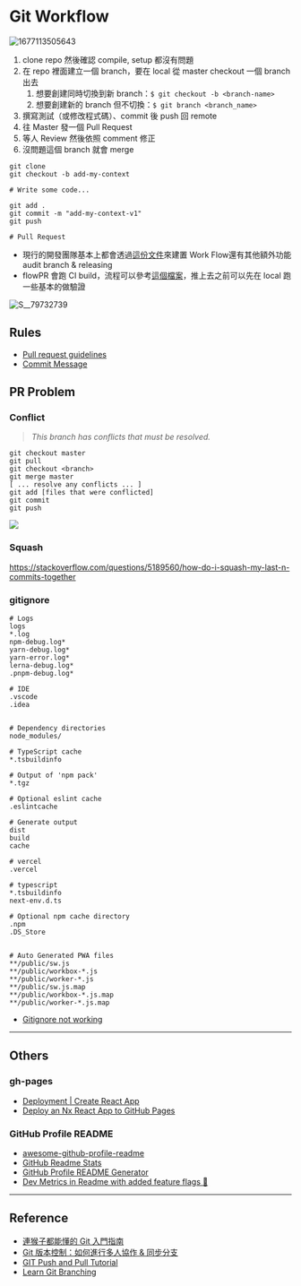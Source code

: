 # Git Workflow
![1677113505643](https://user-images.githubusercontent.com/81423845/227505046-18b89fe2-562c-4d57-aff0-d46092c73d6e.jpg)

1. clone repo 然後確認 compile, setup 都沒有問題
1. 在 repo 裡面建立一個 branch，要在 local 從 master checkout 一個 branch 出去
    1. 想要創建同時切換到新 branch：`$ git checkout -b <branch-name>`
    1. 想要創建新的 branch 但不切換：`$ git branch <branch_name>`
1. 撰寫測試（或修改程式碼）、commit 後 push 回 remote
1. 往 Master 發一個 Pull Request
1. 等人 Review 然後依照 comment 修正
1. 沒問題這個 branch 就會 merge

```
git clone
git checkout -b add-my-context

# Write some code...

git add .
git commit -m "add-my-context-v1"
git push

# Pull Request
```

* 現行的開發團隊基本上都會透過[這份文件](https://docs.github.com/en/get-started/quickstart/github-flow)來建置 Work Flow還有其他額外功能 audit branch & releasing 
* flowPR 會跑 CI build，流程可以參考[這個檔案](https://github.com/consenlabs/tokenlon-contracts/blob/master/.github/workflows/node.js.yml)，推上去之前可以先在 local 跑一些基本的做驗證

![S__79732739](https://github.com/SWF-Lab/Github-Breakdown/assets/81423845/b972085e-bcbb-4659-94bf-f1156e2daa3f)

## Rules
- [Pull request guidelines](https://autowarefoundation.github.io/autoware-documentation/main/contributing/pull-request-guidelines/)
- [Commit Message](https://hackmd.io/@dh46tw/S1NPMsy5L)

## PR Problem

### Conflict 
> *This branch has conflicts that must be resolved.*

```
git checkout master
git pull
git checkout <branch>
git merge master
[ ... resolve any conflicts ... ]
git add [files that were conflicted]
git commit
git push
```

![](https://i.imgur.com/xdoXJxP.jpg)

### Squash

https://stackoverflow.com/questions/5189560/how-do-i-squash-my-last-n-commits-together

### gitignore

```
# Logs
logs
*.log
npm-debug.log*
yarn-debug.log*
yarn-error.log*
lerna-debug.log*
.pnpm-debug.log*

# IDE
.vscode
.idea


# Dependency directories
node_modules/

# TypeScript cache
*.tsbuildinfo

# Output of 'npm pack'
*.tgz

# Optional eslint cache
.eslintcache

# Generate output
dist
build
cache

# vercel
.vercel

# typescript
*.tsbuildinfo
next-env.d.ts

# Optional npm cache directory
.npm
.DS_Store


# Auto Generated PWA files
**/public/sw.js
**/public/workbox-*.js
**/public/worker-*.js
**/public/sw.js.map
**/public/workbox-*.js.map
**/public/worker-*.js.map
```
- [Gitignore not working](https://stackoverflow.com/questions/25436312/gitignore-not-working)

---

## Others

### gh-pages
- [Deployment | Create React App](https://create-react-app.dev/docs/deployment/#github-pages)
- [Deploy an Nx React App to GitHub Pages](https://emilyxiong.medium.com/deploy-a-nx-react-app-to-github-pages-a83de7551ec0)

### GitHub Profile README
- [awesome-github-profile-readme](https://github.com/abhisheknaiidu/awesome-github-profile-readme)
- [GitHub Readme Stats](https://github.com/anuraghazra/github-readme-stats)
- [GitHub Profile README Generator](https://github.com/rahuldkjain/github-profile-readme-generator)
- [Dev Metrics in Readme with added feature flags 🎌](https://github.com/marketplace/actions/profile-readme-development-stats)

---

## Reference

* [連猴子都能懂的 Git 入門指南](https://backlog.com/git-tutorial/tw/intro/intro1_1.html)
* [Git 版本控制：如何進行多人協作 & 同步分支](https://hackmd.io/@Heidi-Liu/git-workflow)
* [GIT Push and Pull Tutorial](https://www.datacamp.com/tutorial/git-push-pull)
* [Learn Git Branching](https://learngitbranching.js.org/?locale=zh_TW)
